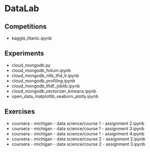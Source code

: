 # DataLab


## Competitions

- kaggle_titanic.ipynb

## Experiments
- cloud_mongodb.py
- cloud_mongodb_folium.ipynb
- cloud_mongodb_nltk_tfid_lr.ipynb
- cloud_mongodb_profiling.ipynb
- cloud_mongodb_tfidf_joblib.ipynb
- cloud_mongodb_vectorizer_kmeans.ipynb
- open_data_matplotlib_seaborn_plotly.ipynb

## Exercises

- coursera - michigan - data science/course 1 - assignment 2.ipynb
- coursera - michigan - data science/course 1 - assignment 3.ipynb
- coursera - michigan - data science/course 1 - assignment 4.ipynb
- coursera - michigan - data science/course 2 - assignment 2.ipynb
- coursera - michigan - data science/course 2 - assignment 3.ipynb



